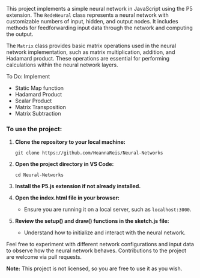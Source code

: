 This project implements a simple neural network in JavaScript using the P5 extension. The `RedeNeural` class represents a neural network with customizable numbers of input, hidden, and output nodes. It includes methods for feedforwarding input data through the network and computing the output.

The `Matrix` class provides basic matrix operations used in the neural network implementation, such as matrix multiplication, addition, and Hadamard product. These operations are essential for performing calculations within the neural network layers.

To Do: Implement
- Static Map function
- Hadamard Product
- Scalar Product
- Matrix Transposition
- Matrix Subtraction

### To use the project:
1. **Clone the repository to your local machine:**
    ```
    git clone https://github.com/HeannaReis/Neural-Networks
    ```

2. **Open the project directory in VS Code:**
    ```
    cd Neural-Networks
    ```

3. **Install the P5.js extension if not already installed.**

4. **Open the index.html file in your browser:**
    - Ensure you are running it on a local server, such as `localhost:3000`.

5. **Review the setup() and draw() functions in the sketch.js file:**
    - Understand how to initialize and interact with the neural network.

Feel free to experiment with different network configurations and input data to observe how the neural network behaves. Contributions to the project are welcome via pull requests.

**Note:** This project is not licensed, so you are free to use it as you wish.
